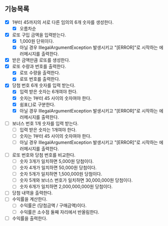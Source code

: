 ## 기능목록

- [X] 1부터 45까지의 서로 다른 임의의 6개 숫자를 생성한다.
  - [X] 오름차순
- [X] 로또 구입 금액을 입력받는다.
  - [X] 1,000원 단위이다.
  - [X] 아닐 경우 IllegalArgumentException 발생시키고 "[ERROR]"로 시작하는 에러메시지를 출력한다.
- [X] 받은 금액만큼 로또를 생성한다.
- [X] 로또 수량과 번호를 출력한다.
    - [X] 로또 수량을 출력한다.
    - [X] 로또 번호를 출력한다.
- [X] 당첨 번호 6개 숫자를 입력 받는다.
  - [X] 입력 받은 숫자는 6개여야 한다. 
  - [X] 숫자는 1부터 45 사이의 숫자여야 한다.
  - [X] 쉼표(,)로 구분한다.
  - [X] 아닐 경우 IllegalArgumentException 발생시키고 "[ERROR]"로 시작하는 에러메시지를 출력한다.
- [ ] 보너스 번호 1개 숫자를 입력 받는다.
  - [ ] 입력 받은 숫자는 1개여야 한다.
  - [ ] 숫자는 1부터 45 사이의 숫자여야 한다.
  - [ ] 아닐 경우 IllegalArgumentException 발생시키고 "[ERROR]"로 시작하는 에러메시지를 출력한다.
- [ ] 로또 번호와 당첨 번호를 비교한다.
  - [ ] 숫자 3개가 일치하면 5,000원 당첨이다.
  - [ ] 숫자 4개가 일치하면 50,000원 당첨이다.
  - [ ] 숫자 5개가 일치하면 1,500,000원 당첨이다.
  - [ ] 숫자 5개와 보너스 번호가 일치하면 30,000,000원 당첨이다.
  - [ ] 숫자 6개가 일치하면 2,000,000,000원 당첨이다.
- [ ] 당첨 내역을 출력한다.
- [ ] 수익률을 계산한다.
  - [ ] 수익률은 (당첨금액 / 구매금액)이다.
  - [ ] 수익률은 소수점 둘째 자리에서 반올림한다.
- [ ] 수익률을 출력한다.